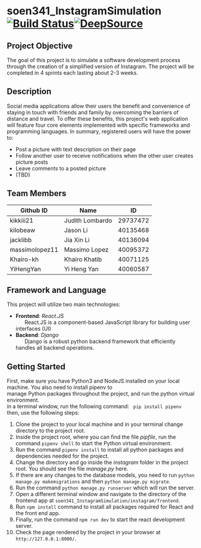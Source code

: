 # soen341_InstagramSimulation [![Build Status](https://travis-ci.com/kikkiii21/soen341_InstagramSimulation.svg?token=pt6PQXoyXhRXSsbbzoLs&branch=main)](https://travis-ci.com/kikkiii21/soen341_InstagramSimulation)[![DeepSource](https://deepsource.io/gh/kikkiii21/soen341_InstagramSimulation.svg/?label=active+issues&show_trend=true&token=KpKPqXadmaCr1Tt1czH1vYct)](https://deepsource.io/gh/kikkiii21/soen341_InstagramSimulation/?ref=repository-badge)

## Project Objective
The goal of this project is to simulate a software development process through the creation of a simplified version of Instagram. The project will be completed in 4 sprints each lasting about 2-3 weeks.

## Description 
Social media applications allow their users the benefit and convenience of staying in touch with friends and family by overcoming the barriers of distance and travel. To offer these benefits, this project's web application will feature four core elements implemented with specific frameworks and programming languages. In summary, registered users will have the power to:
- Post a picture with text description on their page
- Follow another user to receive notifications when the other user creates picture posts
- Leave comments to a posted picture
- (TBD)

## Team Members 
| **Github ID** |   **Name**     | **ID**  |
|-------------- |--------------- |---------|
|kikkiii21      |Judith Lombardo |29737472 |
|kilobeaw       |Jason Li        |40135468 |
|jacklibb       |Jia Xin Li      |40136094 |
|massimolopez11 |Massimo Lopez   |40095372 |
|Khairo-kh      |Khairo Khatib   |40071125 |
|YiHengYan      |Yi Heng Yan     |40060587 |


## Framework and Language
This project will utilize two main technologies:
-  **Frontend**: _React.JS_ <br>
&nbsp; &nbsp; &nbsp; React.JS is a component-based JavaScript library for building user interfaces (UI)
- **Backend**: _Django_ <br>
&nbsp; &nbsp; &nbsp; Django is a robust python backend framework that efficiently handles all backend operations.


## Getting Started
 First, make sure you have Python3 and NodeJS installed on your local machine. You also need to install pipenv to <br>
 manage Python packages throughout the project, and run the python virtual environment.<br>
 in a terminal window, run the following command: ` pip install pipenv` then, use the following steps: <br>
 1. Clone the project to your local machine and in your terminal change directory to the project root.
 2. Inside the project root, where you can find the file _pipfile_, run the command `pipenv shell` to start the Python virtual environment.
 3. Run the command `pipenv install` to install all python packages and dependencies needed for the project.
 4. Change the directory and go inside the _instagram_ folder in the project root. You should see the file _manage.py_ here.
 5. If there are any changes to the database models, you need to run `python manage.py makemigrations` 
    and then `python manage.py migrate`.
 6. Run the command `python manage.py runserver` which will run the server.
 7. Open a different terminal window and navigate to the directory of the frontend app at `soen341_InstagramSimulation/instagram/frontend`.
 8. Run `npm install` command to install all packages required for React and the front end app.
 9. Finally, run the command `npm run dev` to start the react development server.
 10. Check the page rendered by the project in your browser at `http://127.0.0.1:8000/`.
